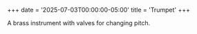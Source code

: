 +++
date = '2025-07-03T00:00:00-05:00'
title = 'Trumpet'
+++

A brass instrument with valves for changing pitch.
